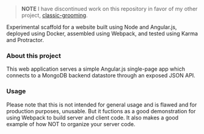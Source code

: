 > **NOTE** I have discontinued work on this repository in favor of my other project,  [classic-grooming](https://github.com/codechaotic/classic-grooming).

Experimental scaffold for a website built using Node and Angular.js, deployed using Docker, assembled using Webpack, and tested using Karma and Protractor.

### About this project
This web application serves a simple Angular.js single-page app which connects to a MongoDB backend datastore through an exposed JSON API.

### Usage

Please note that this is not intended for general usage and is flawed and for production purposes, unusable. But it fuctions as a good demonstration for using Webpack to build server and client code. It also makes a good example of how NOT to organize your server code.
